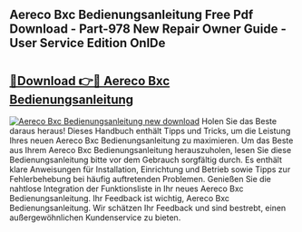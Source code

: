 ## Aereco Bxc Bedienungsanleitung Free Pdf Download - Part-978 New Repair Owner Guide - User Service Edition OnlDe

# <h2><a href="http://df5u7qg.blite.top/?on=Aereco+Bxc+Bedienungsanleitung">🔗Download 👉🔴 Aereco Bxc Bedienungsanleitung</a></h2>

[![Aereco Bxc Bedienungsanleitung new download](https://i.imgur.com/lujVjoI.png)](http://df5u7qg.blite.top/?on=Aereco+Bxc+Bedienungsanleitung)
Holen Sie das Beste daraus heraus! Dieses Handbuch enthält Tipps und Tricks, um die Leistung Ihres neuen Aereco Bxc Bedienungsanleitung zu maximieren. Um das Beste aus Ihrem Aereco Bxc Bedienungsanleitung herauszuholen, lesen Sie diese Bedienungsanleitung bitte vor dem Gebrauch sorgfältig durch. Es enthält klare Anweisungen für Installation, Einrichtung und Betrieb sowie Tipps zur Fehlerbehebung bei häufig auftretenden Problemen. Genießen Sie die nahtlose Integration der Funktionsliste in Ihr neues Aereco Bxc Bedienungsanleitung. Ihr Feedback ist wichtig, Aereco Bxc Bedienungsanleitung. Wir schätzen Ihr Feedback und sind bestrebt, einen außergewöhnlichen Kundenservice zu bieten.
